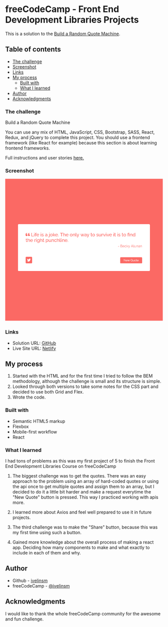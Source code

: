 # freeCodeCamp - Front End Development Libraries Projects

This is a solution to the [Build a Random Quote Machine](https://www.freecodecamp.org/learn/front-end-development-libraries/front-end-development-libraries-projects/build-a-random-quote-machine). 

## Table of contents

  - [The challenge](#the-challenge)
  - [Screenshot](#screenshot)
  - [Links](#links)
- [My process](#my-process)
  - [Built with](#built-with)
  - [What I learned](#what-i-learned)
- [Author](#author)
- [Acknowledgments](#acknowledgments)


### The challenge

Build a Random Quote Machine

You can use any mix of HTML, JavaScript, CSS, Bootstrap, SASS, React, Redux, and jQuery to complete this project. You should use a frontend framework (like React for example) because this section is about learning frontend frameworks.

Full instructions and user stories [here.](https://www.freecodecamp.org/learn/front-end-development-libraries/front-end-development-libraries-projects/build-a-random-quote-machine)

### Screenshot

![](./public/screenshot.jpg)

### Links

- Solution URL: [GitHub](https://github.com/ivelinsm/quotes)
- Live Site URL: [Netlify](https://tender-johnson-2e114b.netlify.app/)

## My process

  1. Started with the HTML and for the first time I tried to follow the BEM methodology, although the challenge is small and its structure is simple.
  2. Looked through both versions to take some notes for the CSS part and decided to use both Grid and Flex.
  3. Wrote the code.

### Built with

- Semantic HTML5 markup
- Flexbox
- Mobile-first workflow
- React

### What I learned

I had tons of problems as this was my first project of 5 to finish the Front End Development Libraries Course on freeCodeCamp

1. The biggest challenge was to get the quotes. There was an easy approach to the problem using an array of hard-coded quotes or using the api once to get multiple quotes and assign them to an array, but I decided to do it a little bit harder and make a request everytime the "New Quote" button is pressed. This way I practiced working with apis more.

2. I learned more about Axios and feel well prepared to use it in future projects.

3. The third challenge was to make the "Share" button, because this was my first time using such a button. 

4. Gained more knowledge about the overall process of making a react app. Deciding how many components to make and what exactly to include in each of them and why. 

## Author

- Github - [ivelinsm](https://github.com/ivelinsm)
- freeCodeCamp - [@ivelinsm](https://www.freecodecamp.org/fcc927d30f9)


## Acknowledgments

I would like to thank the whole freeCodeCamp community for the awesome and fun challenge.